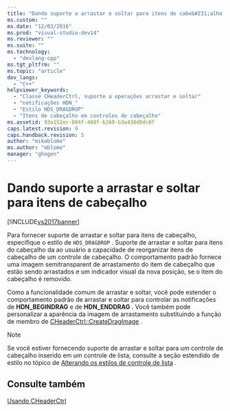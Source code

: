 ```yaml
---
title: "Dando suporte a arrastar e soltar para itens de cabe&#231;alho | Microsoft Docs"
ms.custom: ""
ms.date: "12/03/2016"
ms.prod: "visual-studio-dev14"
ms.reviewer: ""
ms.suite: ""
ms.technology: 
  - "devlang-cpp"
ms.tgt_pltfrm: ""
ms.topic: "article"
dev_langs: 
  - "C++"
helpviewer_keywords: 
  - "Classe CHeaderCtrl, suporte a operações arrastar e soltar"
  - "notificações HDN_"
  - "Estilo HDS_DRAGDROP"
  - "Itens de cabeçalho em controles de cabeçalho"
ms.assetid: 93a152ec-804f-488f-b260-b3a438d0dc0f
caps.latest.revision: 9
caps.handback.revision: 5
author: "mikeblome"
ms.author: "mblome"
manager: "ghogen"
---
```

# Dando suporte a arrastar e soltar para itens de cabe&#231;alho
[!INCLUDE[vs2017banner](../assembler/inline/includes/vs2017banner.md)]

Para fornecer suporte de arrastar e soltar para itens de cabeçalho, especifique o estilo de `HDS_DRAGDROP` .  Suporte de arrastar e soltar para itens do cabeçalho da ao usuário a capacidade de reorganizar itens de cabeçalho de um controle de cabeçalho.  O comportamento padrão fornece uma imagem semitransparent de arrastamento do item de cabeçalho que estão sendo arrastados e um indicador visual da nova posição, se o item do cabeçalho é removido.  
  
 Como a funcionalidade comum de arrastar e soltar, você pode estender o comportamento padrão de arrastar e soltar para controlar as notificações de **HDN\_BEGINDRAG** e de **HDN\_ENDDRAG** .  Você também pode personalizar a aparência da imagem de arrastamento substituindo a função de membro de [CHeaderCtrl::CreateDragImage](../Topic/CHeaderCtrl::CreateDragImage.md) .  
  
> [!NOTE]
>  Se você estiver fornecendo suporte de arrastar e soltar para um controle de cabeçalho inserido em um controle de lista, consulte a seção estendido de estilo no tópico de [Alterando os estilos de controle de lista](../Topic/Changing%20List%20Control%20Styles.md) .  
  
## Consulte também  
 [Usando CHeaderCtrl](../mfc/using-cheaderctrl.md)